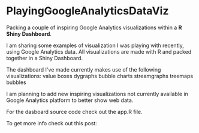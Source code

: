 # PlayingGoogleAnalyticsDataViz
Packing a couple of inspiring Google Analytics visualizations within a **R Shiny Dashboard**.

I am sharing some examples of visualization I was playing with recently, using Google Analytics data. All visualizations are made with R and packed together in a Shiny Dashboard.

The dashboard I've made currently makes use of the following visualizations: 
value boxes
dygraphs
bubble charts
streamgraphs
treemaps
bubbles 

I am planning to add new inspiring visualizations not currently available in Google Analytics platform to better show web data.

For the dasboard source code check out the app.R file.

To get more info check out this post: 

